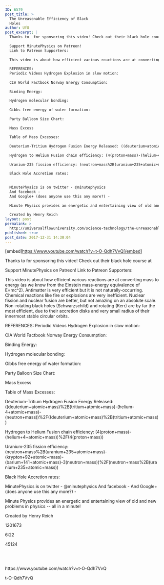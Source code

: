 ```yaml
---
ID: 6579
post_title: >
  The Unreasonable Efficiency of Black
  Holes
author: UfU
post_excerpt: |
  Thanks to  for sponsoring this video! Check out their black hole course at
  
  Support MinutePhysics on Patreon!
  Link to Patreon Supporters:
  
  This video is about how efficient various reactions are at converting mass to energy (as we know from the Einstein mass-energy equivalence of E=mc^2). Antimatter is very efficient but it is not naturally-occurring. Chemical reactions like fire or explosions are very inefficient. Nuclear fission and nuclear fusion are better, but not amazing on an absolute scale. Non-rotating black holes (Schwarzschild) and rotating (Kerr) are by far the most efficient, due to their accretion disks and very small radius of their innermost stable circular orbits.
  
  REFERENCES:
  Periodic Videos Hydrogen Explosion in slow motion:
  
  CIA World Factbook Norway Energy Consumption:
  
  Binding Energy:
  
  Hydrogen molecular bonding:
  
  Gibbs free energy of water formation:
  
  Party Balloon Size Chart:
  
  Mass Excess
  
  Table of Mass Excesses:
  
  Deuterium-Tritium Hydrogen Fusion Energy Released: ((deuterium+atomic+mass)%2B(tritium+atomic+mass)-(helium-4+atomic+mass)-(neutron+mass))%2F((deuterium+atomic+mass)%2B(tritium+atomic+mass))
  
  Hydrogen to Helium Fusion chain efficiency: (4(proton+mass)-(helium+4+atomic+mass))%2F(4(proton+mass))
  
  Uranium-235 fission efficiency: (neutron+mass%2B(uranium+235+atomic+mass)-(krypton+92+atomic+mass)-(barium+141+atomic+mass)-3(neutron+mass))%2F(neutron+mass%2B(uranium+235+atomic+mass))
  
  Black Hole Accretion rates:
  
  
  MinutePhysics is on twitter - @minutephysics
  And facebook -
  And Google+ (does anyone use this any more?) -
  
  Minute Physics provides an energetic and entertaining view of old and new problems in physics -- all in a minute!
  
  Created by Henry Reich
layout: post
permalink: >
  http://universalflowuniversity.com/science-technology/the-unreasonable-efficiency-of-black-holes/
published: true
post_date: 2017-12-31 14:30:04
---
```

[embed]https://www.youtube.com/watch?v=t-O-Qdh7VvQ[/embed]<br>
<p>Thanks to  for sponsoring this video! Check out their black hole course at 

Support MinutePhysics on Patreon! 
Link to Patreon Supporters: 

This video is about how efficient various reactions are at converting mass to energy (as we know from the Einstein mass-energy equivalence of E=mc^2). Antimatter is very efficient but it is not naturally-occurring. Chemical reactions like fire or explosions are very inefficient. Nuclear fission and nuclear fusion are better, but not amazing on an absolute scale. Non-rotating black holes (Schwarzschild) and rotating (Kerr) are by far the most efficient, due to their accretion disks and very small radius of their innermost stable circular orbits.   

REFERENCES:
Periodic Videos Hydrogen Explosion in slow motion: 

CIA World Factbook Norway Energy Consumption: 

Binding Energy: 

Hydrogen molecular bonding: 

Gibbs free energy of water formation: 

Party Balloon Size Chart: 

Mass Excess 

Table of Mass Excesses: 

Deuterium-Tritium Hydrogen Fusion Energy Released: ((deuterium+atomic+mass)%2B(tritium+atomic+mass)-(helium-4+atomic+mass)-(neutron+mass))%2F((deuterium+atomic+mass)%2B(tritium+atomic+mass))

Hydrogen to Helium Fusion chain efficiency: (4(proton+mass)-(helium+4+atomic+mass))%2F(4(proton+mass))

Uranium-235 fission efficiency: (neutron+mass%2B(uranium+235+atomic+mass)-(krypton+92+atomic+mass)-(barium+141+atomic+mass)-3(neutron+mass))%2F(neutron+mass%2B(uranium+235+atomic+mass))

Black Hole Accretion rates: 


MinutePhysics is on twitter - @minutephysics
And facebook - 
And Google+ (does anyone use this any more?) - 

Minute Physics provides an energetic and entertaining view of old and new problems in physics -- all in a minute!

Created by Henry Reich</p>
<p>1201673</p>
<p>6:22</p>
<p>45124</p>
<br></br>
<p>https://www.youtube.com/watch?v=t-O-Qdh7VvQ</p>
<p>t-O-Qdh7VvQ</p>